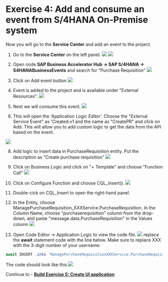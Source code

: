 # Exercise 4: Add and consume an event from S/4HANA On-Premise system
Now you will go to the **Service Center** and add an event to the project.

1. Go to the **Service Center** on the left panel.
![](images/Event_000.png)
![](images/Event_001.png)

3. Open node **SAP Business Accelerator Hub -> SAP S/4HANA -> S4HANABusinessEvents** and search for "Purchase Requisition"
![](images/Event_002.png)

4. Click on Add event button
![](images/Event_009.png)

5. Event is added to the project and is available under "External Resources".
![](images/Event_003.png)

6. Next we will consume this event.
![](images/Event_004.png)

7. This will open the 'Application Logic Editor'. Choose the "External Service Event" as 'Created.v1 and the name as "CreatePR" and click on Add. This will allow you to add custom logic to get the data from the API based on the event. 

![](images/Event_010.png)

8. Add logic to insert data in PurchaseRequisition entity. Put the description as "Create purchase requisition"
![](images/Event_005.png)

9. Click on Business Logic and click on "+ Template" and choose "Function Call"
![](images/Event_006.png)

10. Click on Configure Function and choose CQL_Insert().
![](images/Cqlinsert.png)

11. Double-cick on CQL_Insert to open the right-hand panel.

12. In the Entity, choose ManagePurchaseRequisition_XXXService.PurchaseRequisition. In the Column Name, choose "purchaserequisition" column from the drop-down, and paste "message.data.PurchaseRequisition" in the Values column
![](images/Event_007.png)

13. Open Code Editor -> Application Logic to view the code file.
![](images/Event_008.png)
replace the **await** statement code with the line below. Make sure to replace XXX with the 3-digit number of your username:
```js
await INSERT .into `ManagePurchaseRequisitionXXXService.PurchaseRequisition` .entries({purchaserequisition:message.data.PurchaseRequisition});
```
The code should look like this
![](images/EventCode.png)

Continue to - **[Build Exercise 5: Create UI application](../../../buildcode/exercises/ex5/README.md)**
